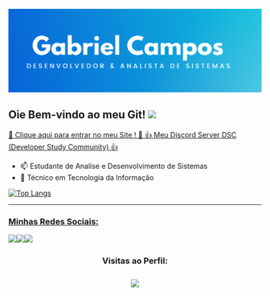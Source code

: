 <img class="profile-background-image__image relative
            full-width full-height" id="profile-background-image-target-image" alt="Imagem de fundo" src="Banner.png" style="left:0px;top:0px;">



<h2> Oie Bem-vindo ao meu Git! <img src="https://img.shields.io/github/followers/jovemm0nge.svg?style=social&label=Follow&maxAge=2000000000"></h2><p> <a href="https://gcdeveloper.netlify.app/"> 🚩 Clique aqui para entrar no meu Site ! 🚩 </a> <a href="https://discord.gg/XR6PdAue9Z">👍 Meu Discord Server DSC (Developer Study Community) 👍 </a></p>




- 📫 Estudante de Analise e Desenvolvimento de Sistemas <br>
- 🧾 Técnico em Tecnologia da Informação <br>
 
 
         
 <div>
  <a href="https://github.com/jovemm0nge">


 ![Top Langs](https://github-readme-stats.vercel.app/api/top-langs/?username=jovemm0nge&layout=compact)
 
  <hr>
 <h3> Minhas Redes Sociais:</h3>
 <div> 
  
  <a href="https://instagram.com/_m0nge" target="_blank"><img src="https://img.shields.io/badge/-Instagram-%23E4405F?style=for-the-badge&logo=instagram&logoColor=white" target="_blank"></a><a href="https://www.linkedin.com/in/gabrielarthurtonholodecampos/" target="_blank"><img src="https://img.shields.io/badge/-LinkedIn-%230077B5?style=for-the-badge&logo=linkedin&logoColor=white" target="_blank"></a><a href="https://steamcommunity.com/id/jovemm0nge/" target="_blank"><img src="https://img.shields.io/badge/Steam-000000?style=for-the-badge&logo=steam&logoColor=white" target="_blank"></a> 
             
  </div>
<div>
 <h3><p align="center"> Visitas ao Perfil: </p><h3>
 <p align="center"><img align="center" src="https://profile-counter.glitch.me/jovemm0nge/count.svg" /></p>
  </div>
  
 
